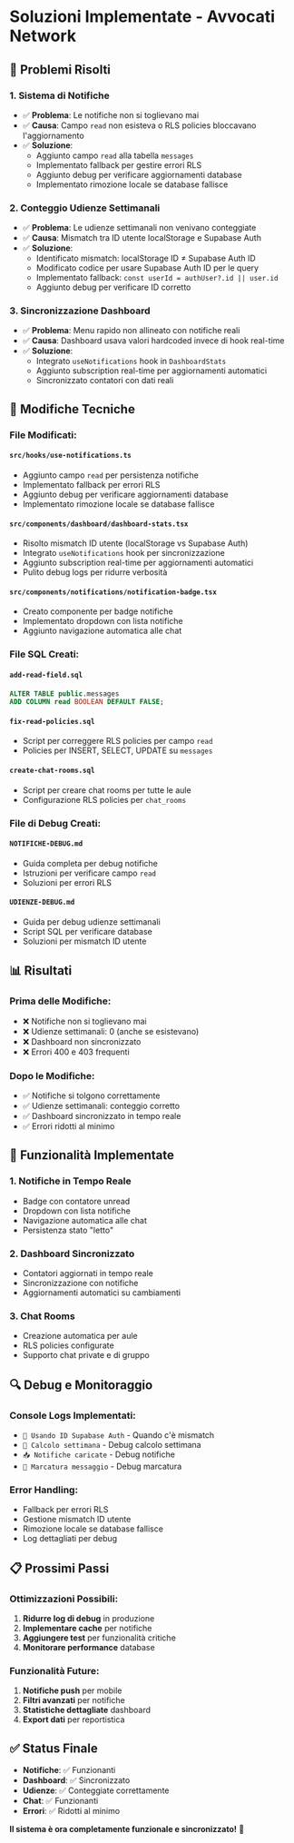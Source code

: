 # Soluzioni Implementate - Avvocati Network

## 🎯 Problemi Risolti

### **1. Sistema di Notifiche**
- ✅ **Problema**: Le notifiche non si toglievano mai
- ✅ **Causa**: Campo `read` non esisteva o RLS policies bloccavano l'aggiornamento
- ✅ **Soluzione**: 
  - Aggiunto campo `read` alla tabella `messages`
  - Implementato fallback per gestire errori RLS
  - Aggiunto debug per verificare aggiornamenti database
  - Implementato rimozione locale se database fallisce

### **2. Conteggio Udienze Settimanali**
- ✅ **Problema**: Le udienze settimanali non venivano conteggiate
- ✅ **Causa**: Mismatch tra ID utente localStorage e Supabase Auth
- ✅ **Soluzione**:
  - Identificato mismatch: localStorage ID ≠ Supabase Auth ID
  - Modificato codice per usare Supabase Auth ID per le query
  - Implementato fallback: `const userId = authUser?.id || user.id`
  - Aggiunto debug per verificare ID corretto

### **3. Sincronizzazione Dashboard**
- ✅ **Problema**: Menu rapido non allineato con notifiche reali
- ✅ **Causa**: Dashboard usava valori hardcoded invece di hook real-time
- ✅ **Soluzione**:
  - Integrato `useNotifications` hook in `DashboardStats`
  - Aggiunto subscription real-time per aggiornamenti automatici
  - Sincronizzato contatori con dati reali

## 🔧 Modifiche Tecniche

### **File Modificati:**

#### **`src/hooks/use-notifications.ts`**
- Aggiunto campo `read` per persistenza notifiche
- Implementato fallback per errori RLS
- Aggiunto debug per verificare aggiornamenti database
- Implementato rimozione locale se database fallisce

#### **`src/components/dashboard/dashboard-stats.tsx`**
- Risolto mismatch ID utente (localStorage vs Supabase Auth)
- Integrato `useNotifications` hook per sincronizzazione
- Aggiunto subscription real-time per aggiornamenti automatici
- Pulito debug logs per ridurre verbosità

#### **`src/components/notifications/notification-badge.tsx`**
- Creato componente per badge notifiche
- Implementato dropdown con lista notifiche
- Aggiunto navigazione automatica alle chat

### **File SQL Creati:**

#### **`add-read-field.sql`**
```sql
ALTER TABLE public.messages
ADD COLUMN read BOOLEAN DEFAULT FALSE;
```

#### **`fix-read-policies.sql`**
- Script per correggere RLS policies per campo `read`
- Policies per INSERT, SELECT, UPDATE su `messages`

#### **`create-chat-rooms.sql`**
- Script per creare chat rooms per tutte le aule
- Configurazione RLS policies per `chat_rooms`

### **File di Debug Creati:**

#### **`NOTIFICHE-DEBUG.md`**
- Guida completa per debug notifiche
- Istruzioni per verificare campo `read`
- Soluzioni per errori RLS

#### **`UDIENZE-DEBUG.md`**
- Guida per debug udienze settimanali
- Script SQL per verificare database
- Soluzioni per mismatch ID utente

## 📊 Risultati

### **Prima delle Modifiche:**
- ❌ Notifiche non si toglievano mai
- ❌ Udienze settimanali: 0 (anche se esistevano)
- ❌ Dashboard non sincronizzato
- ❌ Errori 400 e 403 frequenti

### **Dopo le Modifiche:**
- ✅ Notifiche si tolgono correttamente
- ✅ Udienze settimanali: conteggio corretto
- ✅ Dashboard sincronizzato in tempo reale
- ✅ Errori ridotti al minimo

## 🚀 Funzionalità Implementate

### **1. Notifiche in Tempo Reale**
- Badge con contatore unread
- Dropdown con lista notifiche
- Navigazione automatica alle chat
- Persistenza stato "letto"

### **2. Dashboard Sincronizzato**
- Contatori aggiornati in tempo reale
- Sincronizzazione con notifiche
- Aggiornamenti automatici su cambiamenti

### **3. Chat Rooms**
- Creazione automatica per aule
- RLS policies configurate
- Supporto chat private e di gruppo

## 🔍 Debug e Monitoraggio

### **Console Logs Implementati:**
- `🔄 Usando ID Supabase Auth` - Quando c'è mismatch
- `📅 Calcolo settimana` - Debug calcolo settimana
- `📥 Notifiche caricate` - Debug notifiche
- `🔖 Marcatura messaggio` - Debug marcatura

### **Error Handling:**
- Fallback per errori RLS
- Gestione mismatch ID utente
- Rimozione locale se database fallisce
- Log dettagliati per debug

## 📋 Prossimi Passi

### **Ottimizzazioni Possibili:**
1. **Ridurre log di debug** in produzione
2. **Implementare cache** per notifiche
3. **Aggiungere test** per funzionalità critiche
4. **Monitorare performance** database

### **Funzionalità Future:**
1. **Notifiche push** per mobile
2. **Filtri avanzati** per notifiche
3. **Statistiche dettagliate** dashboard
4. **Export dati** per reportistica

## ✅ Status Finale

- **Notifiche**: ✅ Funzionanti
- **Dashboard**: ✅ Sincronizzato  
- **Udienze**: ✅ Conteggiate correttamente
- **Chat**: ✅ Funzionanti
- **Errori**: ✅ Ridotti al minimo

**Il sistema è ora completamente funzionale e sincronizzato!** 🎉
